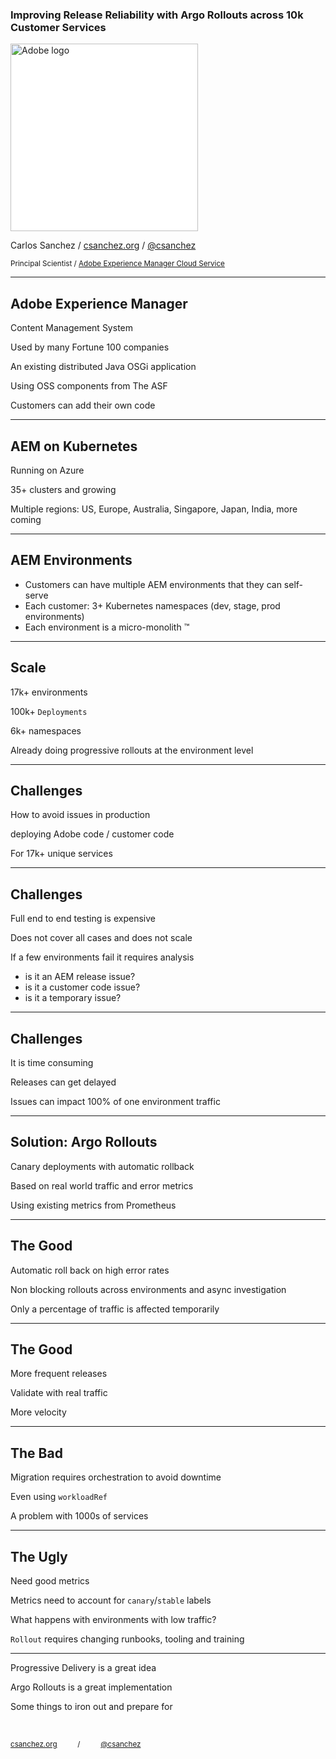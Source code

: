 <style>
.container{
    display: flex;
}
.col{
    flex: 1;
}
</style>

### Improving Release Reliability with Argo Rollouts across 10k Customer Services

<a href="http://adobe.com"><img width="300" data-src="../assets/Adobe_Corporate_Horizontal_Lockup_Red_RGB.svg" alt="Adobe logo" style="background:white"></a>

Carlos Sanchez /
[csanchez.org](http://csanchez.org) / 
[@csanchez](http://twitter.com/csanchez)

<small>Principal Scientist / [Adobe Experience Manager Cloud Service](https://www.adobe.com/marketing/experience-manager/cloud-service.html)</small>


---


## Adobe Experience Manager

Content Management System

Used by many Fortune 100 companies

An existing distributed Java OSGi application

Using OSS components from The ASF

Customers can add their own code

----

## AEM on Kubernetes

Running on Azure

35+ clusters and growing

Multiple regions: US, Europe, Australia, Singapore, Japan, India, more coming


----


## AEM Environments

* Customers can have multiple AEM environments that they can self-serve
* Each customer: 3+ Kubernetes namespaces (dev, stage, prod environments)
* Each environment is a micro-monolith ™

----

## Scale

17k+ environments

100k+ `Deployments`

6k+ namespaces

Already doing progressive rollouts at the environment level

----

## Challenges

How to avoid issues in production

deploying Adobe code / customer code 

For 17k+ unique services 

----

## Challenges

Full end to end testing is expensive

Does not cover all cases and does not scale

If a few environments fail it requires analysis

* is it an AEM release issue?
* is it a customer code issue?
* is it a temporary issue?

----

## Challenges

It is time consuming

Releases can get delayed

Issues can impact 100% of one environment traffic

---

## Solution: Argo Rollouts

Canary deployments with automatic rollback

Based on real world traffic and error metrics

Using existing metrics from Prometheus


---

## The Good

Automatic roll back on high error rates

Non blocking rollouts across environments and async investigation

Only a percentage of traffic is affected temporarily

----

## The Good

More frequent releases

Validate with real traffic

More velocity

----

## The Bad

Migration requires orchestration to avoid downtime

Even using `workloadRef`

A problem with 1000s of services

----

## The Ugly

Need good metrics

Metrics need to account for `canary`/`stable` labels

What happens with environments with low traffic?

`Rollout` requires changing runbooks, tooling and training

---


Progressive Delivery is a great idea

Argo Rollouts is a great implementation

Some things to iron out and prepare for


<p>&nbsp;</p>


<small>[csanchez.org](http://csanchez.org) 
&nbsp;&nbsp;&nbsp;&nbsp;&nbsp;&nbsp;&nbsp;&nbsp; / &nbsp;&nbsp;&nbsp;&nbsp;&nbsp;&nbsp;&nbsp;&nbsp;
[@csanchez](http://twitter.com/csanchez)</small>

